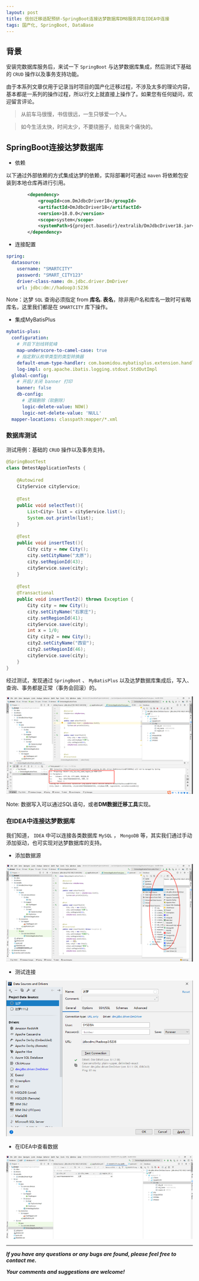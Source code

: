 ```yaml
---
layout: post
title: 信创迁移适配预研-SpringBoot连接达梦数据库DM8服务并在IDEA中连接
tags: 国产化, SpringBoot, DataBase
---
```


## 背景

安装完数据库服务后，来试一下 `SpringBoot` 与达梦数据库集成，然后测试下基础的 `CRUD` 操作以及事务支持功能。

由于本系列文章仅用于记录当时项目的国产化迁移过程，不涉及太多的理论内容，基本都是一系列的操作过程，所以行文上就直接上操作了。如果您有任何疑问，欢迎留言评论。

> 从前车马很慢，书信很远，一生只够爱一个人。

> 如今生活太快，时间太少，不要绕圈子，给我来个痛快的。

## SpringBoot连接达梦数据库

* 依赖

以下通过外部依赖的方式集成达梦的依赖，实际部署时可通过 `maven` 将依赖包安装到本地仓库再进行引用。

```xml
        <dependency>
            <groupId>com.DmJdbcDriver18</groupId>
            <artifactId>DmJdbcDriver18</artifactId>
            <version>18.0.0</version>
            <scope>system</scope>
            <systemPath>${project.basedir}/extralib/DmJdbcDriver18.jar</systemPath>
        </dependency>
```

* 连接配置

```yaml
spring:
  datasource:
    username: "SMARTCITY"
    password: "SMART_CITY123"
    driver-class-name: dm.jdbc.driver.DmDriver
    url: jdbc:dm://hadoop3:5236
```

Note：达梦 `SQL` 查询必须指定 from **库名. 表名**，除非用户名和库名一致时可省略库名，这里我们都是在 `SMARTCITY` 库下操作。

* 集成MyBatisPlus

```yaml
mybatis-plus:
  configuration:
    # 开启下划线转驼峰
    map-underscore-to-camel-case: true
    # 指定默认枚举类型的类型转换器
    default-enum-type-handler: com.baomidou.mybatisplus.extension.handlers.MybatisEnumTypeHandler
    log-impl: org.apache.ibatis.logging.stdout.StdOutImpl
  global-config:
    # 开启/关闭 banner 打印
    banner: false
    db-config:
      # 逻辑删除（软删除）
      logic-delete-value: NOW()
      logic-not-delete-value: 'NULL'
  mapper-locations: classpath:mapper/*.xml
```

### 数据库测试

测试用例：基础的 `CRUD` 操作以及事务支持。

```java
@SpringBootTest
class DmtestApplicationTests {

    @Autowired
    CityService cityService;

    @Test
    public void selectTest(){
        List<City> list = cityService.list();
        System.out.println(list);
    }

    @Test
    public void insertTest(){
        City city = new City();
        city.setCityName("太原");
        city.setRegionId(43);
        cityService.save(city);
    }

    @Test
    @Transactional
    public void insertTest2() throws Exception {
        City city = new City();
        city.setCityName("石家庄");
        city.setRegionId(41);
        cityService.save(city);
        int x = 1/0;
        City city2 = new City();
        city2.setCityName("西安");
        city2.setRegionId(46);
        cityService.save(city);
    }
}
```

经过测试，发现通过 `SpringBoot` 、 `MyBatisPlus` 以及达梦数据库集成后，写入、查询、事务都是正常（事务会回滚）的。

![2022-03-20-Test.jpg](https://github.com/heartsuit/heartsuit.github.io/raw/master/pictures/2022-03-20-Test.jpg)

Note: 数据写入可以通过SQL语句，或者**DM数据迁移工具**实现。

### 在IDEA中连接达梦数据库

我们知道， `IDEA` 中可以连接各类数据库 `MySQL` ， `MongoDB` 等，其实我们通过手动添加驱动，也可实现对达梦数据库的支持。

* 添加数据源

![2022-03-20-DataSource.jpg](https://github.com/heartsuit/heartsuit.github.io/raw/master/pictures/2022-03-20-DataSource.jpg)

* 测试连接

![2022-03-20-DM8Test.jpg](https://github.com/heartsuit/heartsuit.github.io/raw/master/pictures/2022-03-20-DM8Test.jpg)

* 在IDEA中查看数据

![2022-03-20-IDEA.jpg](https://github.com/heartsuit/heartsuit.github.io/raw/master/pictures/2022-03-20-IDEA.jpg)

---

***If you have any questions or any bugs are found, please feel free to contact me.***

***Your comments and suggestions are welcome!***

